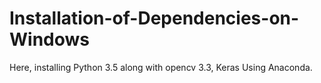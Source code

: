 # Installation-of-Dependencies-on-Windows
Here, installing Python 3.5 along with opencv 3.3, Keras Using Anaconda.
